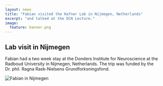 ```yaml
---
layout: news
title: "Fabian visited the Hafner Lab in Nijmegen, Netherlands"
excerpt: "and talked at the DCN Lecture." 
image:
  feature: banner.png
---
```


## Lab visit in Nijmegen

Fabian had a two week stay at the Donders Institute for Neuroscience at the Radboud University in Nijmegen, Netherlands. The trip was funded by the Dr. phil. Ragna Rask-Nielsens Grundforksningsfond.


![Fabian in Nijmegen](/news/images/fabianinnijmenge.jpg)

